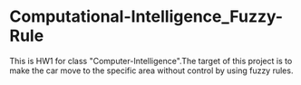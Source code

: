 # Computational-Intelligence_Fuzzy-Rule

This is HW1 for class "Computer-Intelligence".The target of this project is to make the car move to the specific area without control by using fuzzy rules.


